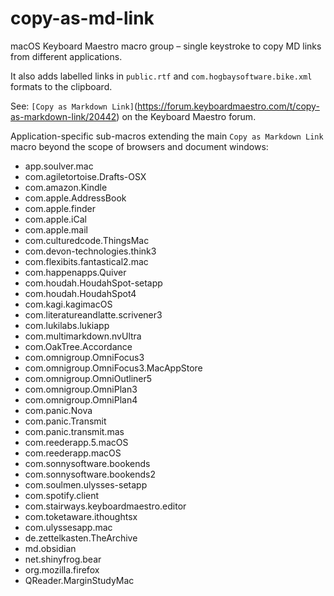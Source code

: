 # copy-as-md-link
macOS Keyboard Maestro macro group – single keystroke to copy MD links from different applications.

It also adds labelled links in `public.rtf` and `com.hogbaysoftware.bike.xml` formats to the clipboard.

See: `[Copy as Markdown Link]`(https://forum.keyboardmaestro.com/t/copy-as-markdown-link/20442) on the Keyboard Maestro forum.

Application-specific sub-macros extending the main `Copy as Markdown Link` macro beyond the scope of browsers and document windows:

- app.soulver.mac
- com.agiletortoise.Drafts-OSX
- com.amazon.Kindle
- com.apple.AddressBook
- com.apple.finder
- com.apple.iCal
- com.apple.mail
- com.culturedcode.ThingsMac
- com.devon-technologies.think3
- com.flexibits.fantastical2.mac
- com.happenapps.Quiver
- com.houdah.HoudahSpot-setapp
- com.houdah.HoudahSpot4
- com.kagi.kagimacOS
- com.literatureandlatte.scrivener3
- com.lukilabs.lukiapp
- com.multimarkdown.nvUltra
- com.OakTree.Accordance
- com.omnigroup.OmniFocus3
- com.omnigroup.OmniFocus3.MacAppStore
- com.omnigroup.OmniOutliner5
- com.omnigroup.OmniPlan3
- com.omnigroup.OmniPlan4
- com.panic.Nova
- com.panic.Transmit
- com.panic.transmit.mas
- com.reederapp.5.macOS
- com.reederapp.macOS
- com.sonnysoftware.bookends
- com.sonnysoftware.bookends2
- com.soulmen.ulysses-setapp
- com.spotify.client
- com.stairways.keyboardmaestro.editor
- com.toketaware.ithoughtsx
- com.ulyssesapp.mac
- de.zettelkasten.TheArchive
- md.obsidian
- net.shinyfrog.bear
- org.mozilla.firefox
- QReader.MarginStudyMac
